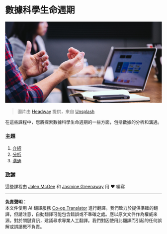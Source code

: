 <!--
CO_OP_TRANSLATOR_METADATA:
{
  "original_hash": "dd173fd30fc039a7a299898920680723",
  "translation_date": "2025-08-27T09:48:06+00:00",
  "source_file": "4-Data-Science-Lifecycle/README.md",
  "language_code": "mo"
}
-->
# 數據科學生命週期

![communication](../../../translated_images/communication.06d8e2a88d30d168d661ad9f9f0a4f947ebff3719719cfdaf9ed00a406a01ead.mo.jpg)
> 圖片由 <a href="https://unsplash.com/@headwayio?utm_source=unsplash&utm_medium=referral&utm_content=creditCopyText">Headway</a> 提供，來自 <a href="https://unsplash.com/s/photos/communication?utm_source=unsplash&utm_medium=referral&utm_content=creditCopyText">Unsplash</a>
  
在這些課程中，您將探索數據科學生命週期的一些方面，包括數據的分析和溝通。

### 主題

1. [介紹](14-Introduction/README.md)
2. [分析](15-analyzing/README.md)
3. [溝通](16-communication/README.md)

### 致謝

這些課程由 [Jalen McGee](https://twitter.com/JalenMCG) 和 [Jasmine Greenaway](https://twitter.com/paladique) 用 ❤️ 編寫

---

**免責聲明**：  
本文件使用 AI 翻譯服務 [Co-op Translator](https://github.com/Azure/co-op-translator) 進行翻譯。我們致力於提供準確的翻譯，但請注意，自動翻譯可能包含錯誤或不準確之處。應以原文文件作為權威來源。對於關鍵資訊，建議尋求專業人工翻譯。我們對因使用此翻譯而引起的任何誤解或誤讀概不負責。